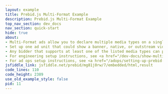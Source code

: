 ```yaml
---
layout: example
title: Prebid.js Multi-Format Example
description: Prebid.js Multi-Format Example
top_nav_section: dev_docs
nav_section: quick-start
hide: true
about:
- Multi-Format ads allow you to declare multiple media types on a single ad unit
- Set up one ad unit that could show a banner, native, or outstream video ad
- Any bidder that supports at least one of the listed media types can participate in the auction for that ad unit
- For engineering setup instructions, see <a href="/dev-docs/show-multi-format-ads.html">Show Multi-Format Ads</a>
- For ad ops setup instructions, see <a href="/adops/setting-up-prebid-multi-format-in-dfp.html">Setting up Prebid Multi-Format in DFP</a>
jsfiddle_link: jsfiddle.net/prebid/mg81j0rw/7/embedded/html,result
code_lines: 110
code_height: 2389
use_old_example_style: false
pid: 11
---
```


